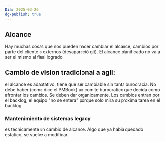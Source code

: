 ```yaml
---
Dia: 2025-03-26
dg-publish: true
---
```

## Alcance 
Hay muchas cosas que nos pueden hacer cambiar el alcance, cambios por parte del cliente o externos (desapareció git).
El alcance planificado no va a ser el mismo al final logrado

## Cambio de vision tradicional a agil:
el alcance es adaptativo, tiene que ser cambiable sin tanta burocracia. No debe haber (como dice el PMBook) un comite burocratico que decida como afrontar los cambios. Se deben dar organicamente. 
Los cambios entran por el backlog, el equipo "no se entera" porque solo mira su proxima tarea en el backlog

### Mantenimiento de sistemas legacy 
es tecnicamente un cambio de alcance. Algo que ya habia quedado estatico, se vuelve a modificar.